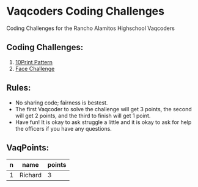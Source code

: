 # Vaqcoders Coding Challenges
Coding Challenges for the Rancho Alamitos Highschool Vaqcoders

## Coding Challenges:
1. [10Print Pattern](1/README.md)
1. [Face Challenge](2/README.md)

## Rules:
* No sharing code; fairness is bestest.
* The first Vaqcoder to solve the challenge will get 3 points, the second will get 2 points, and the third to finish will get 1 point.
* Have fun! It is okay to ask struggle a little and it is okay to ask for help the officers if you have any questions.

## VaqPoints:

| n | name | points |
|---|---------|--------|
| 1 | Richard | 3 |
